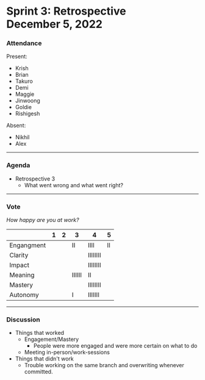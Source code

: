 <h1>Sprint 3: Retrospective
<br /> December 5, 2022
</h1>

### Attendance 
Present:
- Krish
- Brian
- Takuro
- Demi
- Maggie 
- Jinwoong
- Goldie
- Rishigesh

Absent: 
- Nikhil
- Alex

---
### Agenda 
- Retrospective 3
  - What went wrong and what went right?

---
### Vote
*How happy are you at work?*

|           |1  |2      |3      |4           |5  | 
|-----------|---|---|-----------|------------|---|
|Engangment |   |   |II          |IIII |II   |
|Clarity    |   |   |    |IIIIIIII         |   |
|Impact     |   |   |       |IIIIIIII      |   |
|Meaning    |   |   |IIIIII   |II          |   |
|Mastery    |   |   |           |IIIIIIII  |   |
|Autonomy   |   |   |I         |IIIIIII   |  |


---
### Discussion
- Things that worked
  - Engagement/Mastery
    - People were more engaged and were more certain on what to do
  - Meeting in-person/work-sessions
- Things that didn't work
  - Trouble working on the same branch and overwriting whenever committed. 